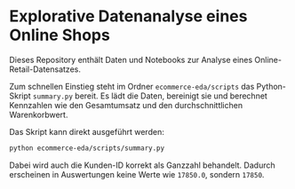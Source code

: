 # Explorative Datenanalyse eines Online Shops

Dieses Repository enthält Daten und Notebooks zur Analyse eines Online-Retail-Datensatzes.

Zum schnellen Einstieg steht im Ordner `ecommerce-eda/scripts` das Python-Skript `summary.py` bereit.
Es lädt die Daten, bereinigt sie und berechnet Kennzahlen wie den Gesamtumsatz und den durchschnittlichen Warenkorbwert.

Das Skript kann direkt ausgeführt werden:

```bash
python ecommerce-eda/scripts/summary.py
```

Dabei wird auch die Kunden-ID korrekt als Ganzzahl behandelt. Dadurch erscheinen in Auswertungen keine Werte wie `17850.0`, sondern `17850`.
